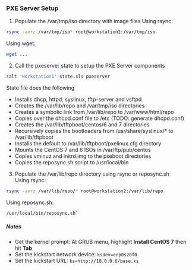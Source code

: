
### PXE Server Setup

1. Populate the /var/tmp/iso directory with image files
Using rsync:
 ```bash
rsync -avrz /var/tmp/iso* root@workstation2:/var/tmp/iso
```
Using wget:
 ```bash
 wget ...
 ```
 
2. Call the pxeserver state to setup the PXE Server components
 ```bash
salt 'workstation1' state.sls pxeserver
```

 State file does the following
 - Installs dhcp, httpd, syslinux, tftp-server and vsftpd
 - Creates the /var/lib/repo and /var/tmp/iso directories
 - Creates a symbolic link from /var/lib/repo to /var/www/html/repo
 - Copies over the dhcpd.conf file to /etc (TODO: generate dhcpd.conf)
 - Creates the /var/lib/tftpboot/centos/6 and 7 directories
 - Recursively copies the bootloaders from /usr/share/syslinux/* to /var/lib/tftpboot
 - Installs the default to /var/lib/tftpboot/pxelinux.cfg directory
 - Mounts the CentOS 7 and 6 ISOs in /var/ftp/pub/centos
 - Copies vminuz and initrd.img to the pxeboot directories
 - Copies the reposync.sh script to /usr/local/bin


3. Populate the /var/lib/repo directory using rsync or reposync.sh  
Using rsync: 
 ```bash
rsync -avrz /var/lib/repo/* root@workstation2:/var/lib/repo
```
Using reposync.sh: 
 ```bash
/usr/local/bin/reposync.sh`
```

##### Notes

- Get the kernel prompt: At GRUB menu, highlight **Install CentOS 7** then hit **Tab**
- Set the kickstart network device: `ksdev=enp0s20f0`
- Set the kickstart URL: `ks=http://10.0.0.6/base.ks` 
 
